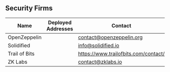 ## Security Firms

| Name | Deployed Addresses | Contact | More info |
| --- | --- | --- | --- |
| OpenZeppelin | | contact@openzeppelin.org | |
| Solidified | | info@solidified.io | |
| Trail of Bits | | https://www.trailofbits.com/contact/ | |
| ZK Labs | | contact@zklabs.io | https://zklabs.io |
